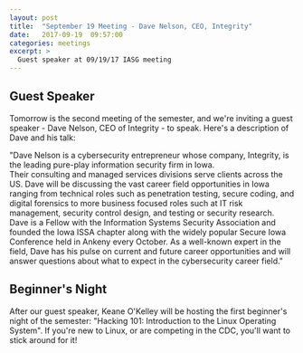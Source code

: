 ```yaml
---
layout: post
title:  "September 19 Meeting - Dave Nelson, CEO, Integrity"
date:   2017-09-19  09:57:00
categories: meetings
excerpt: >
  Guest speaker at 09/19/17 IASG meeting
---
```

Guest Speaker
-------------------
Tomorrow is the second meeting of the semester, and we're inviting a guest speaker - Dave Nelson, CEO of Integrity - to speak. Here's a description of Dave and his talk:

"Dave Nelson is a cybersecurity entrepreneur whose company, Integrity, is the leading pure-play information security firm in Iowa.  
Their consulting and managed services divisions serve clients across the US. Dave will be discussing the vast career field opportunities in Iowa ranging from 
technical roles such as penetration testing, secure coding, and digital forensics to more business focused roles such at IT risk management, security control design, and 
testing or security research. Dave is a Fellow with the Information Systems Security Association and founded the Iowa ISSA chapter along with the widely popular Secure
Iowa Conference held in Ankeny every October. As a well-known expert in the field, Dave has his pulse on current and future career opportunities and will answer questions 
about what to expect in the cybersecurity career field."

Beginner's Night
--
After our guest speaker, Keane O'Kelley will be hosting the first beginner's night of the semester: "Hacking 101: Introduction to the Linux Operating System". If you're new to Linux, 
or are competing in the CDC, you'll want to stick around for it!
